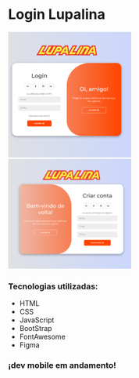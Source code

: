 <h1>Login Lupalina</h2>
<img src="./Screenshot_20240801-192034.png" width="50%"/>
<img src="Screenshot_20240801-200856.png" width="50%"/>
<h3>Tecnologias utilizadas: </h3>
<ul>
  <li>HTML</li>
  <li>CSS</li>
  <li>JavaScript</li>
  <li>BootStrap</li>
  <li>FontAwesome</li>
  <li>Figma</li>
</ul>
<h3>¡dev mobile em andamento!</h3>

